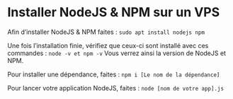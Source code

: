 # Installer NodeJS & NPM sur un VPS


Afin d’installer NodeJS & NPM faites : 
```sudo apt install nodejs npm```

Une fois l’installation finie, vérifiez que ceux-ci sont installé avec ces commandes : `node -v et npm -v`
Vous verrez ainsi la version de NodeJS et NPM.

Pour installer une dépendance, faites : `npm i [Le nom de la dépendance]`

Pour lancer votre application NodeJS, faites : `node [nom de votre app].js`
